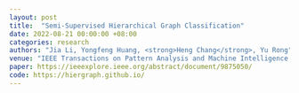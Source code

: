 ```yaml
---
layout: post
title:  "Semi-Supervised Hierarchical Graph Classification"
date: 2022-08-21 00:00:00 +08:00
categories: research
authors: "Jia Li, Yongfeng Huang, <strong>Heng Chang</strong>, Yu Rong"
venue: "IEEE Transactions on Pattern Analysis and Machine Intelligence (<strong>TPAMI</strong>)"
paper: https://ieeexplore.ieee.org/abstract/document/9875050/
code: https://hiergraph.github.io/
---
```

